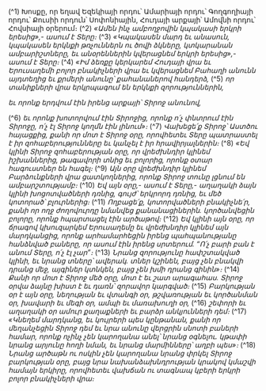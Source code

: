 
(^1) Խոսքը, որ եղավ Եզեկիայի որդու՝ Ամարիայի որդու՝ Գողգողիայի որդու՝ Քուսիի որդուն՝ Սոփոնիային, Հուդայի
արքայի՝ Ամովնի որդու՝ Հովսիայի օրերում։
(^2) _«Ամեն ինչ ամբողջովին կպակասի երկրի երեսից»,- ասում է Տերը։_
(^3) _«Կպակասեն մարդ եւ անասուն,
կպակասեն երկնքի թռչուններն ու ծովի ձկները,
կտկարանան ամբարիշտները,
եւ անօրեններին կվերացնեմ երկրի երեսից»,- ասում է Տերը։_
(^4) _«Իմ ձեռքը կերկարեմ Հուդայի վրա
եւ Երուսաղեմի բոլոր բնակիչների վրա
եւ կվերացնեմ
Բահաղի անունն այդտեղից եւ քրմերի անունը՝ քահանաներով հանդերձ,_
(^5) _որ տանիքների վրա երկրպագում են երկնքի զորություններին,_


_եւ որոնք երդվում էին իրենց արքայի՝ Տիրոջ անունով,_

(^6) _եւ որոնք խոտորվում էին Տիրոջից,
որոնք ո՛չ փնտրում էին Տիրոջը,
ո՛չ էլ Տիրոջ կողմն էին լինում»։_
(^7) _Վախեցե՛ք Տիրոջ՝ Աստծու հայացքից,
քանի որ մոտ է Տիրոջ օրը,
որովհետեւ Տերը պատրաստել է իր զոհաբերությունները
եւ կանչել է իր հրավիրյալներին։_
(^8) _«Եվ կլինի Տիրոջ զոհաբերության օրը, որ վրեժխնդիր կլինեմ իշխաններից,
թագավորի տնից եւ բոլորից,
որոնք օտար հագուստներ են հագել։_
(^9) _Այն օրը վրեժխնդիր կլինեմ Բարձունքների վրա ցատկողներից,
որոնք Տիրոջ տունը լցնում են ամբարշտությամբ։_
(^10) _Եվ այն օրը,- ասում է Տերը,-
աղաղակի ձայն կլինի խոցոտվածների դռնից,
գույժ՝ երկրորդ դռնից, եւ մեծ կոտորած՝ բլուրներից։_
(^11) _Ողբացե՛ք, կոտորվածների բնակիչնե՛ր,
քանի որ ողջ ժողովուրդը նմանվեց քանանացիներին.
կործանվեցին բոլորը,
որոնք հպարտացել էին արծաթով։_
(^12) _Եվ կլինի այն օրը, որ ճրագով կխուզարկեմ Երուսաղեմը
եւ վրեժխնդիր կլինեմ այն մարդկանցից,
որոնք արհամարհեցին իրենց պահպանությանը հանձնված բաները,
որ ասում էին իրենց սրտերում.
“Ո՛չ բարի բան է անում Տերը, ո՛չ էլ չար”։_
(^13) _Նրանց զորությունը հափշտակված կլինի,
եւ նրանց տները՝ ավերակ.
տներ կշինեն, բայց չեն բնակվի դրանց մեջ,
այգիներ կտնկեն, բայց չեն խմի դրանց գինին»։_
(^14) _Քանի որ մոտ է Տիրոջ մեծ օրը,
մոտ է եւ շատ արագահաս.
Տիրոջ օրվա ձայնը խիստ է եւ դառն՝
զորավոր կարգված։_
(^15) _Բարկության օր է այն օրը,
նեղության եւ վտանգի օր,
թշվառության եւ կործանման օր,
խավարի եւ մեգի օր,
ամպի եւ մառախուղի օր,_
(^16) _շեփորի եւ աղաղակի օր
ամուր քաղաքների եւ բարձր անկյունների դեմ։_
(^17) _«Կնեղեմ մարդկանց,
եւ կույրերի պես կընթանան,
քանի որ մեղանչեցին Տիրոջ դեմ
եւ նրա անունը վերցրին սնոտի բաների համար,
որոնք ոչինչ չեն կարողանա անել՝ նրանց օգնելու.
կթափի նրանց արյունը հողի նման,
եւ նրանց մարմինները՝ աղբի պես»։_
(^18) _Նրանց արծաթն ու ոսկին չեն կարողանա նրանց փրկել Տիրոջ բարկության օրը,
բայց նրա նախանձախնդրության կրակով կմաշվի համայն երկիրը,
որովհետեւ վախճան ու տագնապ կբերի
երկրի բոլոր բնակիչների վրա։_
